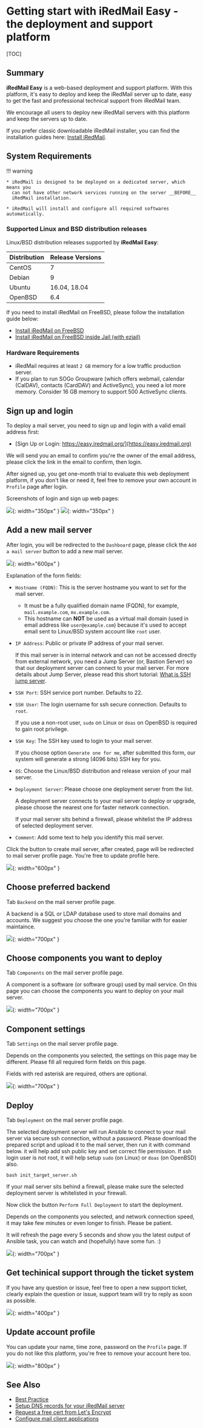 # Getting start with iRedMail Easy - the deployment and support platform

[TOC]

## Summary

__iRedMail Easy__ is a web-based deployment and support platform.  With this
platform, it's easy to deploy and keep the iRedMail server up to date, easy to
get the fast and professional technical support from iRedMail team.

We encourage all users to deploy new iRedMail servers with this platform and
keep the servers up to date.

If you prefer classic downloadable iRedMail installer, you can find the
installation guides here: [Install iRedMail](./index.html#install).

## System Requirements

!!! warning

    * iRedMail is designed to be deployed on a dedicated server, which means you
      can not have other network services running on the server __BEFORE__
      iRedMail installation.

    * iRedMail will install and configure all required softwares automatically.

### Supported Linux and BSD distribution releases

Linux/BSD distribution releases supported by __iRedMail Easy__:

Distribution | Release Versions
--- |---
CentOS | 7
Debian | 9
Ubuntu | 16.04, 18.04
OpenBSD | 6.4

If you need to install iRedMail on FreeBSD, please follow the installation
guide below:

* [Install iRedMail on FreeBSD](./install.iredmail.on.freebsd.html)
* [Install iRedMail on FreeBSD inside Jail (with ezjail)](./install.iredmail.on.freebsd.with.jail.html)

### Hardware Requirements

* iRedMail requires at least `2 GB` memory for a low traffic production server.
* If you plan to run SOGo Groupware (which offers webmail, calendar (CalDAV),
  contacts (CardDAV) and ActiveSync), you need a lot more memory. Consider 16
  GB memory to support 500 ActiveSync clients.

## Sign up and login

To deploy a mail server, you need to sign up and login with a valid email
address first:

* [Sign Up or Login: https://easy.iredmail.org/](https://easy.iredmail.org)

We will send you an email to confirm you're the owner of the email address,
please click the link in the email to confirm, then login.

After signed up, you get one-month trial to evaluate this web deployment
platform, if you don't like or need it, feel free to remove your own account in
`Profile` page after login.

Screenshots of login and sign up web pages:

![](./images/iredmail-easy/installation/login.png){: width="350px" }
![](./images/iredmail-easy/installation/signup.png){: width="350px" }

## Add a new mail server

After login, you will be redirected to the `Dashboard` page, please click the
`Add a mail server` button to add a new mail server.

![](./images/iredmail-easy/installation/add_mailserver.png){: width="600px" }

Explanation of the form fields:

* `Hostname (FQDN)`: This is the server hostname you want to set for the mail server.

    * It must be a fully qualified domain name (FQDN), for example,
      `mail.example.com`, `mx.example.com`.
    * This hostname can __NOT__ be used as a virtual mail domain (used in email
      address like `user@example.com`) because it's used to accept email sent
      to Linux/BSD system account like `root` user.

* `IP Address`: Public or private IP address of your mail server.

    If this mail server is in internal network and can not be accessed directly
    from external network, you need a Jump Server (or, Bastion Server) so that
    our deployment server can connect to your mail server. For more details
    about Jump Server, please read this short tutorial: [What is SSH jump
    server](./iredmail-easy.what.is.ssh.jump.server.html).

* `SSH Port`: SSH service port number. Defaults to 22.
* `SSH User`: The login username for ssh secure connection. Defaults to `root`.

    If you use a non-root user, `sudo` on Linux or `doas` on OpenBSD is
    required to gain root privilege.

* `SSH Key`: The SSH key used to login to your mail server.

    If you choose option `Generate one for me`, after submitted this form,
    our system will generate a strong (4096 bits) SSH key for you.

* `OS`: Choose the Linux/BSD distribution and release version of your mail
  server.
* `Deployment Server`: Please choose one deployment server from the list.

    A deployment server connects to your mail server to deploy or upgrade,
    please choose the nearest one for faster network connection.

    If your mail server sits behind a firewall, please whitelist the IP address
    of selected deployment server.

* `Comment`: Add some text to help you identify this mail server.

Click the button to create mail server, after created, page will be redirected
to mail server profile page.  You're free to update profile here.

![](./images/iredmail-easy/installation/added_mailserver.png){: width="600px" }

## Choose preferred backend

Tab `Backend` on the mail server profile page.

A backend is a SQL or LDAP database used to store mail domains and
accounts. We suggest you choose the one you're familiar with for easier
maintaince.

![](./images/iredmail-easy/installation/backends.png){: width="700px" }

## Choose components you want to deploy

Tab `Components` on the mail server profile page.

A component is a software (or software group) used by mail service. On this
page you can choose the components you want to deploy on your mail server.

![](./images/iredmail-easy/installation/components.png){: width="700px" }

## Component settings

Tab `Settings` on the mail server profile page.

Depends on the components you selected, the settings on this page may be
different. Please fill all required form fields on this page.

Fields with red asterisk are required, others are optional.

![](./images/iredmail-easy/installation/settings.png){: width="700px" }

## Deploy

Tab `Deployment` on the mail server profile page.

The selected deployment server will run Ansible to connect to your mail server
via secure ssh connection, without a password. Please download the prepared
script and upload it to the mail server, then run it with command below. it
will help add ssh public key and set correct file permission. If ssh login user
is not root, it will help setup `sudo` (on Linux) or `doas` (on OpenBSD) also.

```
bash init_target_server.sh
```

If your mail server sits behind a firewall, please make sure the selected
deployment server is whitelisted in your firewall.

Now click the button `Perform Full Deployment` to start the deployment.

Depends on the components you selected, and network connection speed, it may
take few minutes or even longer to finish. Please be patient.

It will refresh the page every 5 seconds and show you the latest output of
Ansible task, you can watch and (hopefully) have some fun. :)

![](./images/iredmail-easy/installation/deployment.png){: width="700px" }

## Get techinical support through the ticket system

If you have any question or issue, feel free to open a new support ticket,
clearly explain the question or issue, support team will try to reply as soon
as possible.

![](./images/iredmail-easy/installation/support.png){: width="400px" }

## Update account profile

You can update your name, time zone, password on the `Profile` page. If you
do not like this platform, you're free to remove your account here too.

![](./images/iredmail-easy/installation/account_profile.png){: width="800px" }

## See Also

* [Best Practice](./iredmail-easy.best.practice.html)
* [Setup DNS records for your iRedMail server](./setup.dns.html)
* [Request a free cert from Let's Encrypt](./letsencrypt.html)
* [Configure mail client applications](./index.html#mua)
